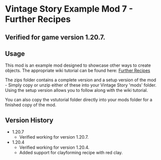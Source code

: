 # Vintage Story Example Mod 7 - Further Recipes
## Verified for game version 1.20.7.

## Usage
This mod is an example mod designed to showcase other ways to create objects. The appropriate wiki tutorial can be found here: [Further Recipes](https://wiki.vintagestory.at/Modding:Content_Tutorial_Further_Recipes)

The zips folder contains a complete version and a setup version of the mod - Simply copy or unzip either of these into your Vintage Story 'mods' folder.
Using the setup version allows you to follow along with the wiki tutorial.

You can also copy the vstutorial folder directly into your mods folder for a finished copy of the mod.

## Version History
 - 1.20.7
   - Verified working for version 1.20.7.
 - 1.20.4
   - Verified working for version 1.20.4.
   - Added support for clayforming recipe with red clay.